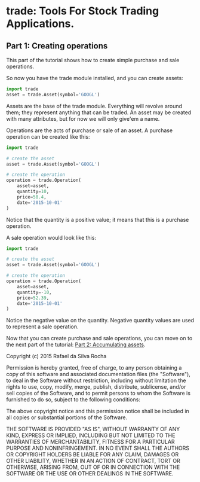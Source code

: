 # trade: Tools For Stock Trading Applications.

## Part 1: Creating operations
This part of the tutorial shows how to create simple purchase and
sale operations.

So now you have the trade module installed, and you can create assets:

```python
import trade
asset = trade.Asset(symbol='GOOGL')
```

Assets are the base of the trade module. Everything will revolve around them;
they represent anything that can be traded. An asset may be created with many
attributes, but for now we will only give'em a name.

Operations are the acts of purchase or sale of an asset. A purchase operation
can be created like this:

```python
import trade

# create the asset
asset = trade.Asset(symbol='GOOGL')

# create the operation
operation = trade.Operation(
    asset=asset,
    quantity=10,
    price=50.4,
    date='2015-10-01'
)
```

Notice that the quantity is a positive value; it means that this is a purchase
operation.

A sale operation would look like this:
```python
import trade

# create the asset
asset = trade.Asset(symbol='GOOGL')

# create the operation
operation = trade.Operation(
    asset=asset,
    quantity=-10,
    price=52.39,
    date='2015-10-01'
)
```

Notice the negative value on the quantity. Negative quantity values are used
to represent a sale operation.

Now that you can create purchase and sale operations, you can move on to
the next part of the tutorial: [Part 2: Accumulating assets](part_2).


Copyright (c) 2015 Rafael da Silva Rocha

Permission is hereby granted, free of charge, to any person obtaining a copy
of this software and associated documentation files (the "Software"), to deal
in the Software without restriction, including without limitation the rights
to use, copy, modify, merge, publish, distribute, sublicense, and/or sell
copies of the Software, and to permit persons to whom the Software is
furnished to do so, subject to the following conditions:

The above copyright notice and this permission notice shall be included in
all copies or substantial portions of the Software.

THE SOFTWARE IS PROVIDED "AS IS", WITHOUT WARRANTY OF ANY KIND, EXPRESS OR
IMPLIED, INCLUDING BUT NOT LIMITED TO THE WARRANTIES OF MERCHANTABILITY,
FITNESS FOR A PARTICULAR PURPOSE AND NONINFRINGEMENT. IN NO EVENT SHALL THE
AUTHORS OR COPYRIGHT HOLDERS BE LIABLE FOR ANY CLAIM, DAMAGES OR OTHER
LIABILITY, WHETHER IN AN ACTION OF CONTRACT, TORT OR OTHERWISE, ARISING FROM,
OUT OF OR IN CONNECTION WITH THE SOFTWARE OR THE USE OR OTHER DEALINGS IN
THE SOFTWARE.
